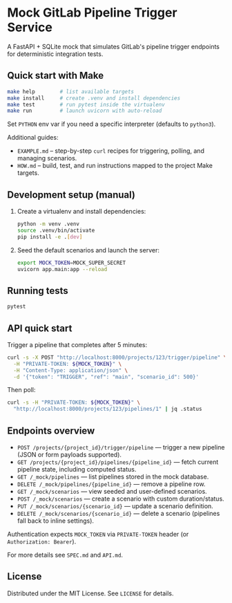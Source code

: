 # Mock GitLab Pipeline Trigger Service

A FastAPI + SQLite mock that simulates GitLab's pipeline trigger endpoints for deterministic integration tests.

## Quick start with Make

```sh
make help        # list available targets
make install     # create .venv and install dependencies
make test        # run pytest inside the virtualenv
make run         # launch uvicorn with auto-reload
```

Set `PYTHON` env var if you need a specific interpreter (defaults to `python3`).

Additional guides:
- `EXAMPLE.md` – step-by-step `curl` recipes for triggering, polling, and managing scenarios.
- `HOW.md` – build, test, and run instructions mapped to the project Make targets.

## Development setup (manual)

1. Create a virtualenv and install dependencies:
   ```sh
   python -m venv .venv
   source .venv/bin/activate
   pip install -e .[dev]
   ```
2. Seed the default scenarios and launch the server:
   ```sh
   export MOCK_TOKEN=MOCK_SUPER_SECRET
   uvicorn app.main:app --reload
   ```

## Running tests

```sh
pytest
```

## API quick start

Trigger a pipeline that completes after 5 minutes:

```sh
curl -s -X POST "http://localhost:8000/projects/123/trigger/pipeline" \
  -H "PRIVATE-TOKEN: ${MOCK_TOKEN}" \
  -H "Content-Type: application/json" \
  -d '{"token": "TRIGGER", "ref": "main", "scenario_id": 500}'
```

Then poll:

```sh
curl -s -H "PRIVATE-TOKEN: ${MOCK_TOKEN}" \
  "http://localhost:8000/projects/123/pipelines/1" | jq .status
```

## Endpoints overview

- `POST /projects/{project_id}/trigger/pipeline` — trigger a new pipeline (JSON or form payloads supported).
- `GET /projects/{project_id}/pipelines/{pipeline_id}` — fetch current pipeline state, including computed status.
- `GET /_mock/pipelines` — list pipelines stored in the mock database.
- `DELETE /_mock/pipelines/{pipeline_id}` — remove a pipeline row.
- `GET /_mock/scenarios` — view seeded and user-defined scenarios.
- `POST /_mock/scenarios` — create a scenario with custom duration/status.
- `PUT /_mock/scenarios/{scenario_id}` — update a scenario definition.
- `DELETE /_mock/scenarios/{scenario_id}` — delete a scenario (pipelines fall back to inline settings).

Authentication expects `MOCK_TOKEN` via `PRIVATE-TOKEN` header (or `Authorization: Bearer`).

For more details see `SPEC.md` and `API.md`.

## License

Distributed under the MIT License. See `LICENSE` for details.
